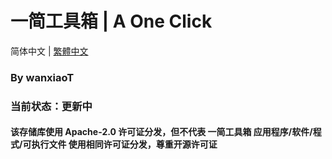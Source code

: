 # 一简工具箱 | A One Click
简体中文 | [繁體中文](https://github.com/wanxiaoT/A-One-Click/blob/main/README-TC.md)

### By wanxiaoT
### 当前状态：更新中
#### 该存储库使用 Apache-2.0 许可证分发，但不代表 一简工具箱 应用程序/软件/程式/可执行文件 使用相同许可证分发，尊重开源许可证
